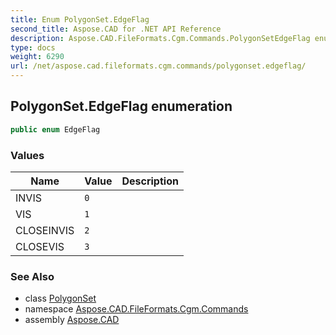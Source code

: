 ```yaml
---
title: Enum PolygonSet.EdgeFlag
second_title: Aspose.CAD for .NET API Reference
description: Aspose.CAD.FileFormats.Cgm.Commands.PolygonSetEdgeFlag enum. 
type: docs
weight: 6290
url: /net/aspose.cad.fileformats.cgm.commands/polygonset.edgeflag/
---
```

## PolygonSet.EdgeFlag enumeration

```csharp
public enum EdgeFlag
```

### Values

| Name | Value | Description |
| --- | --- | --- |
| INVIS | `0` |  |
| VIS | `1` |  |
| CLOSEINVIS | `2` |  |
| CLOSEVIS | `3` |  |

### See Also

* class [PolygonSet](../polygonset/)
* namespace [Aspose.CAD.FileFormats.Cgm.Commands](../../aspose.cad.fileformats.cgm.commands/)
* assembly [Aspose.CAD](../../)


